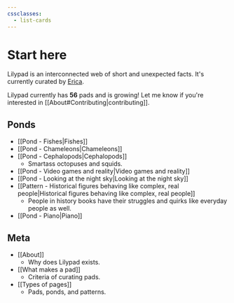 ```yaml
---
cssclasses:
  - list-cards
---
```

# Start here

Lilypad is an interconnected web of short and unexpected facts. It's currently curated by [Erica](https://ericaxu.com).

Lilypad currently has **56** pads and is growing! Let me know if you're interested in [[About#Contributing|contributing]].

## Ponds

- [[Pond - Fishes|Fishes]]
- [[Pond - Chameleons|Chameleons]]
- [[Pond - Cephalopods|Cephalopods]]
	- Smartass octopuses and squids.
- [[Pond - Video games and reality|Video games and reality]]
- [[Pond - Looking at the night sky|Looking at the night sky]]
- [[Pattern - Historical figures behaving like complex, real people|Historical figures behaving like complex, real people]]
	- People in history books have their struggles and quirks like everyday people as well.
- [[Pond - Piano|Piano]]

## Meta

- [[About]]
	- Why does Lilypad exists.
- [[What makes a pad]]
	- Criteria of curating pads.
- [[Types of pages]]
	- Pads, ponds, and patterns.